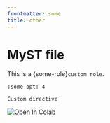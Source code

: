```yaml
---
frontmatter: some
title: other
---
```


# MyST file

This is a {some-role}`custom role`.

```{some-dir}
:some-opt: 4

Custom directive
```

[![Open In Colab](https://colab.research.google.com/assets/colab-badge.svg)](https://colab.research.google.com/github/QData/TextAttack/blob/master/docs/2notebook/Example_1_sklearn.ipynb)

